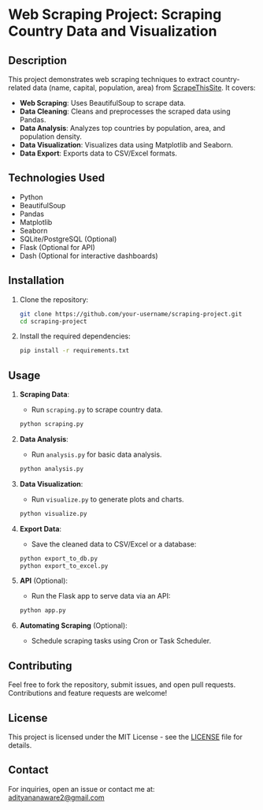 # Web Scraping Project: Scraping Country Data and Visualization

## Description

This project demonstrates web scraping techniques to extract country-related data (name, capital, population, area) from [ScrapeThisSite](https://www.scrapethissite.com/pages/simple/). It covers:
- **Web Scraping**: Uses BeautifulSoup to scrape data.
- **Data Cleaning**: Cleans and preprocesses the scraped data using Pandas.
- **Data Analysis**: Analyzes top countries by population, area, and population density.
- **Data Visualization**: Visualizes data using Matplotlib and Seaborn.
- **Data Export**: Exports data to CSV/Excel formats.
## Technologies Used

- Python
- BeautifulSoup
- Pandas
- Matplotlib
- Seaborn
- SQLite/PostgreSQL (Optional)
- Flask (Optional for API)
- Dash (Optional for interactive dashboards)

## Installation

1. Clone the repository:
    ```bash
    git clone https://github.com/your-username/scraping-project.git
    cd scraping-project
    ```

2. Install the required dependencies:
    ```bash
    pip install -r requirements.txt
    ```

## Usage

1. **Scraping Data**:
    - Run `scraping.py` to scrape country data.
    ```bash
    python scraping.py
    ```

2. **Data Analysis**:
    - Run `analysis.py` for basic data analysis.
    ```bash
    python analysis.py
    ```

3. **Data Visualization**:
    - Run `visualize.py` to generate plots and charts.
    ```bash
    python visualize.py
    ```

4. **Export Data**:
    - Save the cleaned data to CSV/Excel or a database:
    ```bash
    python export_to_db.py
    python export_to_excel.py
    ```

5. **API** (Optional):
    - Run the Flask app to serve data via an API:
    ```bash
    python app.py
    ```

6. **Automating Scraping** (Optional):
    - Schedule scraping tasks using Cron or Task Scheduler.

## Contributing

Feel free to fork the repository, submit issues, and open pull requests. Contributions and feature requests are welcome!

## License

This project is licensed under the MIT License - see the [LICENSE](LICENSE) file for details.

## Contact

For inquiries, open an issue or contact me at:  
adityananaware2@gmail.com
